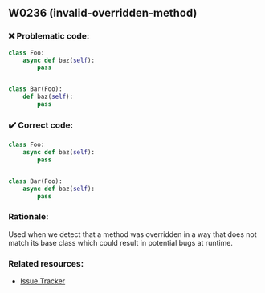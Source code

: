 ## W0236 (invalid-overridden-method)

### :x: Problematic code:

```python
class Foo:
    async def baz(self):
        pass


class Bar(Foo):
    def baz(self):
        pass
```

### :heavy_check_mark: Correct code:

```python
class Foo:
    async def baz(self):
        pass


class Bar(Foo):
    async def baz(self):
        pass
```

### Rationale:

Used when we detect that a method was overridden in a way that does not match
its base class which could result in potential bugs at runtime.

### Related resources:

- [Issue Tracker](https://github.com/PyCQA/pylint/issues?q=is%3Aissue+%22invalid-overridden-method%22+OR+%22W0236%22)
